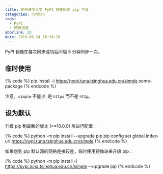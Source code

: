 ```yaml
---
title: 使用清华大学 PyPI 镜像加速 pip 下载
categories: Python
tags:
  - PyPI
  - 网络加速
abbrlink: 20
date: 2019-06-24 16:54:26
---
```

PyPI 镜像在每次同步成功后间隔 5 分钟同步一次。

## 临时使用

{% code %}
pip install -i https://pypi.tuna.tsinghua.edu.cn/simple some-package
{% endcode %}

注意，`simple` 不能少, 是 `https` 而不是 `http`。

## 设为默认

升级 pip 到最新的版本 (>=10.0.0) 后进行配置：

{% code %}
python -m pip install --upgrade pip
pip config set global.index-url https://pypi.tuna.tsinghua.edu.cn/simple
{% endcode %}

如果您到 pip 默认源的网络连接较差，临时使用镜像站来升级 pip：

{% code %}
python -m pip install -i https://pypi.tuna.tsinghua.edu.cn/simple --upgrade pip
{% endcode %}
